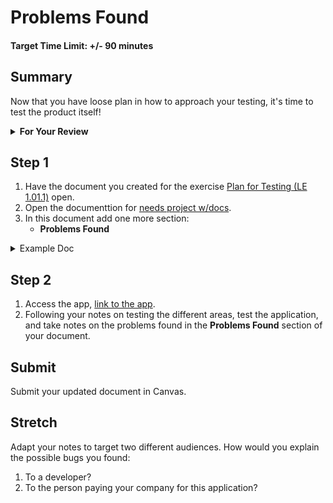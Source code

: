 # Problems Found

#### Target Time Limit: +/- 90 minutes

## Summary

Now that you have loose plan in how to approach your testing, it's time to test
the product itself!

<details> <summary> <strong> For Your Review </strong> </summary>

If you're feeling uncertain on where to start in this project, look over the
following:

- Skills Practice:
  - [Hands on Testing](./sp1.01.1.md)
  - [Document Review](./sp1.01.2.md)
  - [Exploratory Testing](./sp1.01.3.md)

</details>

## Step 1

1. Have the document you created for the exercise
   [Plan for Testing (LE 1.01.1)](./le1.01.1.md) open.
1. Open the documenttion for [needs project w/docs](./needAsset.html).
1. In this document add one more section:
   - **Problems Found**

<details> <summary> Example Doc </summary>

```
- Questions
1. How do I...?
2. Why would a user...?
3. Where should...?

- Testing
* (Some area)
    * I would test this area by doing x, y, and then z.
* (Some other area)
    * This I'd test the same, except a instead of x.
* etc...

- Problems Found

```

</details>

## Step 2

1. Access the app, [link to the app](./needAsset.html).
1. Following your notes on testing the different areas, test the application,
   and take notes on the problems found in the **Problems Found** section of
   your document.

## Submit

Submit your updated document in Canvas.

## Stretch

Adapt your notes to target two different audiences. How would you explain the
possible bugs you found:

1. To a developer?
1. To the person paying your company for this application?
